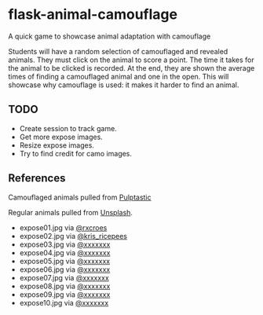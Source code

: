# flask-animal-camouflage
A quick game to showcase animal adaptation with camouflage

Students will have a random selection of camouflaged and revealed animals. They must click on the animal to score a point. The time it takes for the animal to be clicked is recorded. At the end, they are shown the average times of finding a camouflaged animal and one in the open. This will showcase why camouflage is used: it makes it harder to find an animal.

## TODO

- Create session to track game.
- Get more expose images.
- Resize expose images.
- Try to find credit for camo images.

## References

Camouflaged animals pulled from [Pulptastic](https://pulptastic.com/17-camouflaged-animals/)

Regular animals pulled from [Unsplash](https://unsplash.com/s/photos/animal).

- expose01.jpg via [@rxcroes](https://unsplash.com/@rxcroes)
- expose02.jpg via [@kris_ricepees](https://unsplash.com/@kris_ricepees)
- expose03.jpg via [@xxxxxxx](https://unsplash.com/@xxxxxxx)
- expose04.jpg via [@xxxxxxx](https://unsplash.com/@xxxxxxx)
- expose05.jpg via [@xxxxxxx](https://unsplash.com/@xxxxxxx)
- expose06.jpg via [@xxxxxxx](https://unsplash.com/@xxxxxxx)
- expose07.jpg via [@xxxxxxx](https://unsplash.com/@xxxxxxx)
- expose08.jpg via [@xxxxxxx](https://unsplash.com/@xxxxxxx)
- expose09.jpg via [@xxxxxxx](https://unsplash.com/@xxxxxxx)
- expose10.jpg via [@xxxxxxx](https://unsplash.com/@xxxxxxx)
